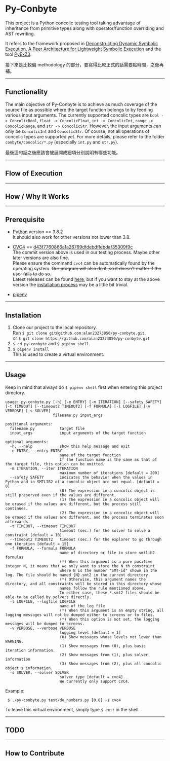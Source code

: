 # Py-Conbyte

This project is a Python concolic testing tool taking advantage of inheritance from primitive types along with operator/function overriding and AST rewriting.

It refers to the framework proposed in
[Deconstructing Dynamic Symbolic Execution](http://research.microsoft.com/apps/pubs/?id=233035),
[A Peer Architecture for Lightweight Symbolic Execution](http://hoheinzollern.files.wordpress.com/2008/04/seer1.pdf)
and the tool [PyExZ3](https://github.com/GroundPound/PyExZ3).

接下來是比較偏 methodology 的部分，要寫得比較正式的話需要點時間，之後再補。

---

## Functionality

The main objective of Py-Conbyte is to achieve as much coverage of the source file as possible where the target function belongs to by feeding various input arguments. The currently supported concolic types are `bool -> ConcolicBool`, `float -> ConcolicFloat`, `int -> ConcolicInt`, `range -> ConcolicRange`, and `str -> ConcolicStr`. However, the input arguments can only be `ConcolicInt` and `ConcolicStr`. Of course, not all operations of concolic types are supported yet. For more details, please refer to the folder `conbyte/concolic/*.py` (especially `int.py` and `str.py`).

最後這句話之後應該會被展開成細項分別說明有哪些功能。

---

## Flow of Execution

---

## How / Why It Works

---

## Prerequisite
- [Python](https://www.python.org/downloads/) version == 3.8.2<br>
  It should also work for other versions not lower than 3.8.<br>

- [CVC4](https://github.com/CVC4/CVC4) == [d43f7760866a1a26769dfdebdffebdaf35309f9c](https://github.com/CVC4/CVC4/tree/d43f7760866a1a26769dfdebdffebdaf35309f9c)<br>
  The commit version above is used in our testing process. Maybe other later versions are also fine.<br>
  Please ensure the command `cvc4` can be automatically found by the operating system. ~~Our program will also do it, so it doesn't matter if the user fails to do so.~~<br>
  Latest releases can be found [here](https://cvc4.github.io/downloads.html), but if you want to stay at the above version the [installation process](https://github.com/CVC4/CVC4/blob/d43f7760866a1a26769dfdebdffebdaf35309f9c/INSTALL.md) may be a little bit trivial.

- [pipenv](https://pypi.org/project/pipenv/)

<!---
([Z3](https://github.com/Z3Prover/z3)
-->

---

## Installation

1. Clone our project to the local repository.<br>
Run `$ git clone git@github.com:alan23273850/py-conbyte.git`,<br>
or `$ git clone https://github.com/alan23273850/py-conbyte.git`<br>
2. `$ cd py-conbyte` and `$ pipenv shell`.<br>
3. `$ pipenv install`<br>
This is used to create a virtual environment.

---

## Usage

Keep in mind that always do `$ pipenv shell` first when entering this project directory.
```
usage: py-conbyte.py [-h] [-e ENTRY] [-m ITERATION] [--safety SAFETY] [-t TIMEOUT] [--timeout2 TIMEOUT2] [-f FORMULA] [-l LOGFILE] [-v VERBOSE] [-s SOLVER]
                     filename.py input_args

positional arguments:
  filename.py           target file
  input_args            input arguments of the target function

optional arguments:
  -h, --help            show this help message and exit
  -e ENTRY, --entry ENTRY
                        name of the target function
                        If the function name is the same as that of the target file, this option can be omitted.
  -m ITERATION, --iter ITERATION
                        maximum number of iterations [default = 200]
  --safety SAFETY       indicates the behavior when the values in Python and in SMTLIB2 of a concolic object are not equal. [default = 0]
                        (0) The expression in a concolic object is still preserved even if the values are different.
                        (1) The expression in a concolic object will be erased if the values are different, but the process still continues.
                        (2) The expression in a concolic object will be erased if the values are different, and the process terminates soon afterwards.
  -t TIMEOUT, --timeout TIMEOUT
                        timeout (sec.) for the solver to solve a constraint [default = 10]
  --timeout2 TIMEOUT2   timeout (sec.) for the explorer to go through one iteration [default = 15]
  -f FORMULA, --formula FORMULA
                        name of directory or file to store smtlib2 formulas
                        (*) When this argument is a pure positive integer N, it means that we only want to store the N_th constraint
                        where N is the number "SMT-id" shown in the log. The file should be named {N}.smt2 in the current directory.
                        (*) Otherwise, this argument names the directory, and all constraints will be stored in this directory whose
                        names follow the rule mentioned above.
                        In either case, these *.smt2 files should be able to be called by solvers directly.
  -l LOGFILE, --logfile LOGFILE
                        name of the log file
                        (*) When this argument is an empty string, all logging messages will not be dumped either to screens or to files.
                        (*) When this option is not set, the logging messages will be dumped to screens.
  -v VERBOSE, --verbose VERBOSE
                        logging level [default = 1]
                        (0) Show messages whose levels not lower than WARNING.
                        (1) Show messages from (0), plus basic iteration information.
                        (2) Show messages from (1), plus solver information
                        (3) Show messages from (2), plus all concolic object's information.
  -s SOLVER, --solver SOLVER
                        solver type [default = cvc4]
                        We currently only support CVC4.
```

Example:
```
 $ ./py-conbyte.py test/do_numbers.py [0,0] -s cvc4
```

To leave this virtual environment, simply type `$ exit` in the shell.

---

## TODO

---

## How to Contribute
